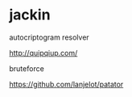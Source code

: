 # jackin

autocriptogram resolver

http://quipqiup.com/

bruteforce

https://github.com/lanjelot/patator
